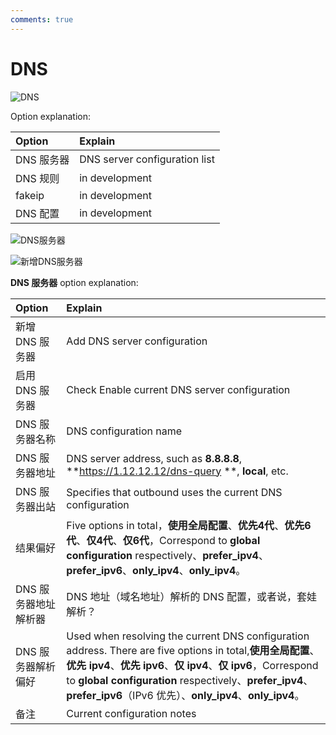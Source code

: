 ```yaml
---
comments: true
---
```

# DNS
![DNS](../../assets/20231007232941235.jpg)

Option explanation:

| Option | Explain |
| :---- | :---- |
| DNS 服务器 | DNS server configuration list |
| DNS 规则 | in development |
| fakeip | in development |
| DNS 配置 | in development |

![DNS服务器](../../assets/23231007232958.jpg)

![新增DNS服务器](../../assets/20231007233008821.jpg)

**DNS 服务器** option explanation:

| Option | Explain |
| :---- | :---- |
| 新增 DNS 服务器 | Add DNS server configuration |
| 启用 DNS 服务器 | Check Enable current DNS server configuration |
| DNS 服务器名称 | DNS configuration name |
| DNS 服务器地址 | DNS server address, such as **8.8.8.8**, **https://1.12.12.12/dns-query **, **local**, etc. |
| DNS 服务器出站 | Specifies that outbound uses the current DNS configuration |
| 结果偏好 | Five options in total，**使用全局配置**、**优先4代**、**优先6代**、**仅4代**、**仅6代**，Correspond to **global configuration** respectively、**prefer_ipv4**、**prefer_ipv6**、**only_ipv4**、**only_ipv4**。 |
| DNS 服务器地址解析器 | DNS 地址（域名地址）解析的 DNS 配置，或者说，套娃解析？ |
| DNS 服务器解析偏好 | Used when resolving the current DNS configuration address. There are five options in total,**使用全局配置**、**优先 ipv4**、**优先 ipv6**、**仅 ipv4**、**仅 ipv6**，Correspond to **global configuration** respectively、**prefer_ipv4**、**prefer_ipv6**（IPv6 优先）、**only_ipv4**、**only_ipv4**。 |
| 备注 | Current configuration notes |
